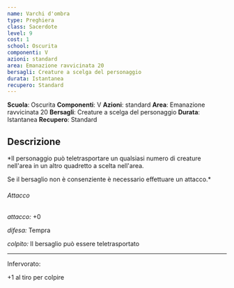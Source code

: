 ```yaml
---
name: Varchi d'ombra
type: Preghiera
class: Sacerdote
level: 9
cost: 1
school: Oscurita
componenti: V
azioni: standard
area: Emanazione ravvicinata 20
bersagli: Creature a scelga del personaggio
durata: Istantanea
recupero: Standard
---
```

**Scuola**: Oscurita
**Componenti**: V
**Azioni**: standard
**Area**: Emanazione ravvicinata 20
**Bersagli**: Creature a scelga del personaggio
**Durata**: Istantanea
**Recupero**: Standard

**Descrizione**
-

*Il personaggio può teletrasportare un qualsiasi numero di creature nell'area in un altro quadretto a scelta nell'area.

Se il bersaglio non è consenziente è necessario effettuare un attacco.*

###### Attacco

*attacco:* +0

*difesa:* Tempra

*colpito:* Il bersaglio può essere teletrasportato

---

Infervorato:

+1 al tiro per colpire
